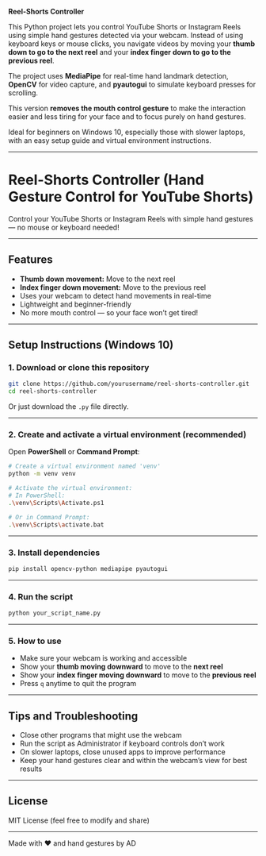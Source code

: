 **Reel-Shorts Controller**

This Python project lets you control YouTube Shorts or Instagram Reels using simple hand gestures detected via your webcam. Instead of using keyboard keys or mouse clicks, you navigate videos by moving your **thumb down to go to the next reel** and your **index finger down to go to the previous reel**.

The project uses **MediaPipe** for real-time hand landmark detection, **OpenCV** for video capture, and **pyautogui** to simulate keyboard presses for scrolling.

This version **removes the mouth control gesture** to make the interaction easier and less tiring for your face and to focus purely on hand gestures.

Ideal for beginners on Windows 10, especially those with slower laptops, with an easy setup guide and virtual environment instructions.

---


# Reel-Shorts Controller (Hand Gesture Control for YouTube Shorts)

Control your YouTube Shorts or Instagram Reels with simple hand gestures — no mouse or keyboard needed!

---

## Features

- **Thumb down movement:** Move to the next reel  
- **Index finger down movement:** Move to the previous reel  
- Uses your webcam to detect hand movements in real-time  
- Lightweight and beginner-friendly  
- No more mouth control — so your face won’t get tired!

---

## Setup Instructions (Windows 10)

### 1. Download or clone this repository

```bash
git clone https://github.com/yourusername/reel-shorts-controller.git
cd reel-shorts-controller
````

Or just download the `.py` file directly.

---

### 2. Create and activate a virtual environment (recommended)

Open **PowerShell** or **Command Prompt**:

```bash
# Create a virtual environment named 'venv'
python -m venv venv

# Activate the virtual environment:
# In PowerShell:
.\venv\Scripts\Activate.ps1

# Or in Command Prompt:
.\venv\Scripts\activate.bat
```

---

### 3. Install dependencies

```bash
pip install opencv-python mediapipe pyautogui
```

---

### 4. Run the script

```bash
python your_script_name.py
```

---

### 5. How to use

* Make sure your webcam is working and accessible
* Show your **thumb moving downward** to move to the **next reel**
* Show your **index finger moving downward** to move to the **previous reel**
* Press `q` anytime to quit the program

---

## Tips and Troubleshooting

* Close other programs that might use the webcam
* Run the script as Administrator if keyboard controls don’t work
* On slower laptops, close unused apps to improve performance
* Keep your hand gestures clear and within the webcam’s view for best results

---

## License

MIT License (feel free to modify and share)

---

Made with ❤️ and hand gestures by AD
